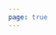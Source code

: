 ```yaml
---
page: true
---
```


<Home />

<script setup>
import Home from '/@theme/components/Home.vue'
</script>
